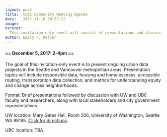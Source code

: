 ```yaml
---
layout: post
title:  CUAC Community Meeting Agenda
date:   2017-11-16 10:57:12
image:
excerpt:
  This invitation-only event will consist of presentations and discussion around urban data projects in the Cascadia region.
author: Emily F. Keller
---
```


#### == December 5, 2017: 2-4pm ==

 The goal of this invitation-only event is to present ongoing urban data projects in the Seattle and Vancouver metropolitan areas. Presentation topics will include responsible data, housing and homelessness, accessible routing, transportation data collection, and metrics for understanding equity and change across neighborhoods.

Format: Brief presentations followed by discussion with UW and UBC faculty and researchers, along with local stakeholders and city government representatives.

UW location: Mary Gates Hall, Room 206, University of Washington, Seattle WA 98195. [Click for directions](http://cte.uw.edu/MGH_Directions).

UBC location: TBA.